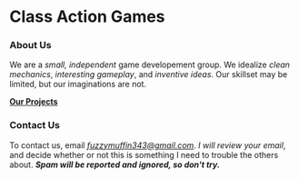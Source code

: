 # Class Action Games

### About Us

We are a *small, independent* game developement group. We idealize *clean mechanics*, *interesting gameplay*,
and *inventive ideas*. Our skillset may be limited, but our imaginations are not.

[**Our Projects**](https://kyllingene.github.io/Class_Action/games_list.md)

### Contact Us

To contact us, email *fuzzymuffin343@gmail.com*. *I will review your email*, and decide whether or not this is
something I need to trouble the others about. ***Spam will be reported and ignored, so don't try.***
